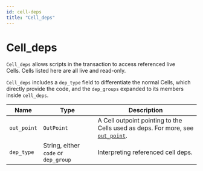 ```yaml
---
id: cell-deps
title: "Cell_deps"
---
```


# Cell_deps

`Cell_deps` allows scripts in the transaction to access referenced live Cells. Cells listed here are all live and read-only.

`Cell_deps` includes a `dep_type` field to differentiate the normal Cells, which directly provide the code, and the `dep_groups` expanded to its members inside `cell_deps`.

| Name        | Type                                 | Description                                                                          |
| ----------- | ------------------------------------ | ------------------------------------------------------------------------------------ |
| `out_point` | `OutPoint`                           | A Cell outpoint pointing to the Cells used as deps. For more, see [`out_point`](/docs/tech-explanation/out-point). |
| `dep_type`  | String, either `code` or `dep_group` | Interpreting referenced cell deps.                                                   |
